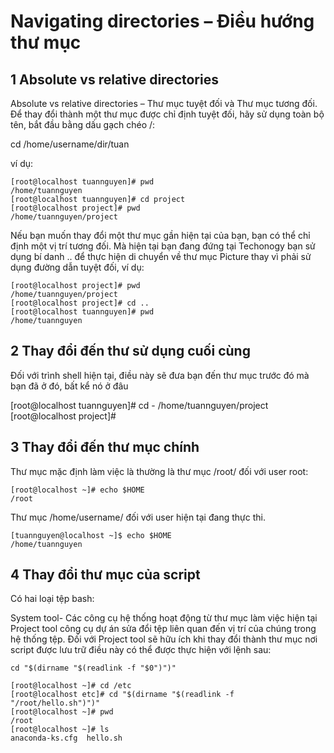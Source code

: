 
# Navigating directories – Điều hướng thư mục

## 1 Absolute vs relative directories
Absolute vs relative directories – Thư mục tuyệt đối và Thư mục tương đối. Để thay đổi thành một thư mục được chỉ định tuyệt đối, hãy sử dụng toàn bộ tên, bắt đầu bằng dấu gạch chéo /:

cd /home/username/dir/tuan

ví dụ:
```
[root@localhost tuannguyen]# pwd
/home/tuannguyen
[root@localhost tuannguyen]# cd project
[root@localhost project]# pwd
/home/tuannguyen/project
```

Nếu bạn muốn thay đổi một thư mục gần hiện tại của bạn, bạn có thể chỉ định một vị trí tương đối. Mà hiện tại bạn đang đứng tại Techonogy bạn sử dụng bí danh .. để thực hiện di chuyển về thư mục Picture thay vì phải sử dụng đường dẫn tuyệt đối, ví dụ:

```
[root@localhost project]# pwd
/home/tuannguyen/project
[root@localhost project]# cd ..
[root@localhost tuannguyen]# pwd
/home/tuannguyen
```



## 2 Thay đổi đến thư sử dụng cuối cùng

Đối với trình shell hiện tại, điều này sẽ đưa bạn đến thư mục trước đó mà bạn đã ở đó, bất kể nó ở đâu

[root@localhost tuannguyen]# cd -
/home/tuannguyen/project
[root@localhost project]#

## 3 Thay đổi đến thư mục chính

Thư mục mặc định làm việc là thường là thư mục /root/ đối với user root:

```
[root@localhost ~]# echo $HOME
/root
```

Thư mục /home/username/ đối với user hiện tại đang thực thi.

```
[tuannguyen@localhost ~]$ echo $HOME
/home/tuannguyen
```

## 4 Thay đổi thư mục của script
Có hai loại tệp bash:

System tool- Các công cụ hệ thống hoạt động từ thư mục làm việc hiện tại
Project tool công cụ dự án sửa đổi tệp liên quan đến vị trí của chúng trong hệ thống tệp.
Đối với Project tool sẽ hữu ích khi thay đổi thành thư mục nơi script được lưu trữ điều này có thể được thực hiện với lệnh sau:
```
cd "$(dirname "$(readlink -f "$0")")"
```
```
[root@localhost ~]# cd /etc
[root@localhost etc]# cd "$(dirname "$(readlink -f "/root/hello.sh")")"
[root@localhost ~]# pwd
/root
[root@localhost ~]# ls
anaconda-ks.cfg  hello.sh
```
